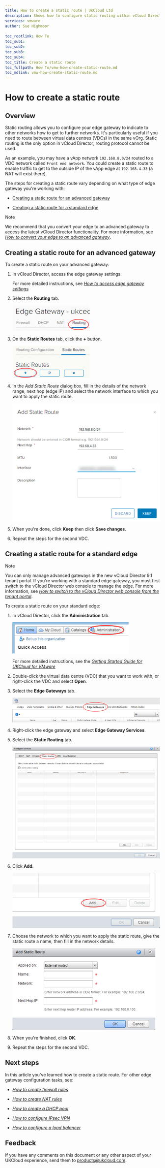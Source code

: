```yaml
---
title: How to create a static route | UKCloud Ltd
description: Shows how to configure static routing within vCloud Director
services: vmware
author: Sue Highmoor

toc_rootlink: How To
toc_sub1:
toc_sub2:
toc_sub3:
toc_sub4:
toc_title: Create a static route
toc_fullpath: How To/vmw-how-create-static-route.md
toc_mdlink: vmw-how-create-static-route.md
---
```


# How to create a static route

## Overview

Static routing allows you to configure your edge gateway to indicate to other networks how to get to further networks. It's particularly useful if you need to route between virtual data  centres (VDCs) in the same vOrg. Static routing is the only option in vCloud Director; routing protocol cannot be used.

As an example, you may have a vApp network `192.168.8.0/24` routed to a VDC network called `Front end network`. You could create a static route to enable traffic to get to the outside IP of the vApp edge at `192.168.4.33` (a NAT will exist there).

The steps for creating a static route vary depending on what type of edge gateway you're working with:

- [Creating a static route for an advanced gateway](#creating-a-static-route-for-an-advanced-gateway)

- [Creating a static route for a standard edge](#creating-a-static-route-for-a-standard-edge)

> [!NOTE]
> We recommend that you convert your edge to an advanced gateway to access the latest vCloud Director functionality. For more information, see [*How to convert your edge to an advanced gateway*](vmw-how-convert-edge.md).

## Creating a static route for an advanced gateway

To create a static route on your advanced gateway:

1. In vCloud Director, access the edge gateway settings.

    For more detailed instructions, see [*How to access edge gateway settings*](vmw-how-access-edge.md)

2. Select the **Routing** tab.

    ![Routing tab](images/vmw-vcd-adv-edg-tab-routing.png)

3. On the **Static Routes** tab, click the **+** button.

    ![Add static route button](images/vmw-vcd-adv-edg-btn-add-static-route.png)

4. In the *Add Static Route* dialog box, fill in the details of the network range, next hop (edge IP) and select the network interface to which you want to apply the static route.

    ![Add Static Route dialog box](images/vmw-vcd-adv-edg-add-static-route.png)

5. When you're done, click **Keep** then click **Save changes**.

6. Repeat the steps for the second VDC.

## Creating a static route for a standard edge

> [!NOTE]
> You can only manage advanced gateways in the new vCloud Director 9.1 tenant portal. If you're working with a standard edge gateway, you must first switch to the vCloud Director web console to manage the edge. For more information, see [*How to switch to the vCloud Director web console from the tenant portal*](vmw-how-switch-web-console.md).

To create a static route on your standard edge:

1. In vCloud Director, click the **Administration** tab.

    ![Administration tab in vCloud Director](images/vmw-vcd-tab-admin.png)

    For more detailed instructions, see the [*Getting Started Guide for UKCloud for VMware*](vmw-gs.md)

2. Double-click the virtual data centre (VDC) that you want to work with, or right-click the VDC and select **Open**.

3. Select the **Edge Gateways** tab.

    ![Edge Gateways tab](images/vmw-vcd-tab-edge-gateways.png)

4. Right-click the edge gateway and select **Edge Gateway Services**.

5. Select the **Static Routing** tab.

    ![Static Routing tab](images/vmw-vcd-tab-static-routing-reg.png)

6. Click **Add**.

    ![Add static route button](images/vmw-vcd-btn-add-static-route-reg.png)

7. Choose the network to which you want to apply the static route, give the static route a name, then fill in the network details.

    ![Add Static Route dialog box](images/vmw-vcd-add-static-route-reg.png)

8. When you're finished, click **OK**.

9. Repeat the steps for the second VDC.

## Next steps

In this article you've learned how to create a static route. For other edge gateway configuration tasks, see:

- [*How to create firewall rules*](vmw-how-create-firewall-rules.md)

- [*How to create NAT rules*](vmw-how-create-nat-rules.md)

- [*How to create a DHCP pool*](vmw-how-create-dhcp-pool.md)

- [*How to configure IPsec VPN*](vmw-how-configure-ipsec-vpn.md)

- [*How to configure a load balancer*](vmw-how-configure-load-balancer.md)

## Feedback

If you have any comments on this document or any other aspect of your UKCloud experience, send them to <products@ukcloud.com>.
